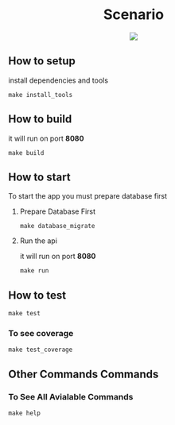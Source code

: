 <h1 align="center">Scenario</h1>

<p align="center">
  <img src="https://toggl.notion.site/image/https%3A%2F%2Fs3-us-west-2.amazonaws.com%2Fsecure.notion-static.com%2F8bbb995e-e2fb-48aa-91e3-880cb5f5b12c%2FUntitled.png?table=block&id=296fa052-31c7-4709-9ac9-f41b501046c8&spaceId=16d29cae-5260-486d-ac3b-559da6a43a25&width=380&userId=&cache=v2" />
</p>

## How to setup

install dependencies and tools

```shell
make install_tools
```

## How to build

it will run on port **8080**

```shell
make build
```

## How to start

To start the app you must prepare database first

1. Prepare Database First

   ```shell
   make database_migrate
   ```

2. Run the api

   it will run on port **8080**

   ```shell
   make run
   ```

## How to test

```shell
make test
```

### To see coverage

```shell
make test_coverage
```

## Other Commands Commands

### To See All Avialable Commands

```shell
make help
```
